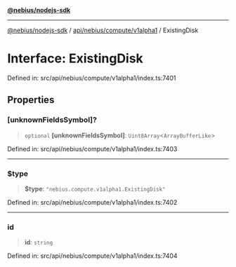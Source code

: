 [**@nebius/nodejs-sdk**](../../../../../README.md)

---

[@nebius/nodejs-sdk](../../../../../README.md) / [api/nebius/compute/v1alpha1](../README.md) / ExistingDisk

# Interface: ExistingDisk

Defined in: src/api/nebius/compute/v1alpha1/index.ts:7401

## Properties

### \[unknownFieldsSymbol\]?

> `optional` **\[unknownFieldsSymbol\]**: `Uint8Array`\<`ArrayBufferLike`\>

Defined in: src/api/nebius/compute/v1alpha1/index.ts:7403

---

### $type

> **$type**: `"nebius.compute.v1alpha1.ExistingDisk"`

Defined in: src/api/nebius/compute/v1alpha1/index.ts:7402

---

### id

> **id**: `string`

Defined in: src/api/nebius/compute/v1alpha1/index.ts:7404
